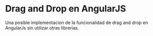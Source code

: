 # Drag and Drop en AngularJS

Una posible implementacion de la funcionalidad de drag and drop en AngularJs sin utilizar otras librerias.